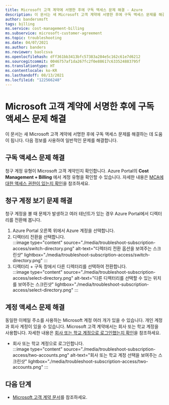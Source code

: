 ```yaml
---
title: Microsoft 고객 계약에 서명한 후에 구독 액세스 문제 해결 - Azure
description: 이 문서는 새 Microsoft 고객 계약에 서명한 후에 구독 액세스 문제를 해결하는 데 도움이 됩니다.
author: bandersmsft
tags: billing
ms.service: cost-management-billing
ms.subservice: microsoft-customer-agreement
ms.topic: troubleshooting
ms.date: 04/07/2021
ms.author: banders
ms.reviewer: baolcsva
ms.openlocfilehash: dff361bb3413bfc57383a284e5c162c61e7d6212
ms.sourcegitcommit: 0046757af1da267fc2f0e88617c633524883795f
ms.translationtype: HT
ms.contentlocale: ko-KR
ms.lasthandoff: 08/13/2021
ms.locfileid: "122566248"
---
```

# <a name="troubleshoot-subscription-access-after-you-sign-a-microsoft-customer-agreement"></a>Microsoft 고객 계약에 서명한 후에 구독 액세스 문제 해결

이 문서는 새 Microsoft 고객 계약에 서명한 후에 구독 액세스 문제를 해결하는 데 도움이 됩니다. 다음 정보를 사용하여 일반적인 문제를 해결합니다.

## <a name="troubleshoot-subscription-access"></a>구독 액세스 문제 해결

청구 계정 유형이 Microsoft 고객 계약인지 확인합니다. Azure Portal의 **Cost Management + Billing** 에서 계정 유형을 확인할 수 있습니다. 자세한 내용은 [MCA에 대한 액세스 권한이 있는지 확인](../understand/mca-understand-your-usage.md#check-access-to-a-microsoft-customer-agreement)을 참조하세요.

## <a name="troubleshoot-viewing-your-billing-account"></a>청구 계정 보기 문제 해결

청구 계정을 볼 때 문제가 발생하고 여러 테넌트가 있는 경우 Azure Portal에서 디렉터리를 전환해 봅니다.

1. Azure Portal 오른쪽 위에서 Azure 계정을 선택합니다.
1. 디렉터리 전환을 선택합니다.  
    :::image type="content" source="./media/troubleshoot-subscription-access/switch-directory.png" alt-text="디렉터리 전환 옵션을 보여주는 스크린샷" lightbox="./media/troubleshoot-subscription-access/switch-directory.png" :::
1. 디렉터리 + 구독 창에서 다른 디렉터리를 선택하여 전환합니다.  
    :::image type="content" source="./media/troubleshoot-subscription-access/select-directory.png" alt-text="다른 디렉터리를 선택할 수 있는 위치를 보여주는 스크린샷" lightbox="./media/troubleshoot-subscription-access/select-directory.png" :::

## <a name="troubleshoot-account-access"></a>계정 액세스 문제 해결

동일한 이메일 주소를 사용하는 Microsoft 계정 여러 개가 있을 수 있습니다. 개인 계정과 회사 계정이 있을 수 있습니다. Microsoft 고객 계약에서는 회사 또는 학교 계정을 사용합니다. 자세한 내용은 [회사 또는 학교 계정으로 로그인했는지 확인](https://support.microsoft.com/office/which-account-do-you-want-to-use-2b5bbd7a-7df6-4283-beff-8015e28eb7b9)을 참조하세요.

- 회사 또는 학교 계정으로 로그인합니다.  
    :::image type="content" source="./media/troubleshoot-subscription-access/two-accounts.png" alt-text="회사 또는 학교 계정 선택을 보여주는 스크린샷" lightbox="./media/troubleshoot-subscription-access/two-accounts.png" :::

## <a name="next-steps"></a>다음 단계

- [Microsoft 고객 계약 문서](./index.yml)를 참조하세요.